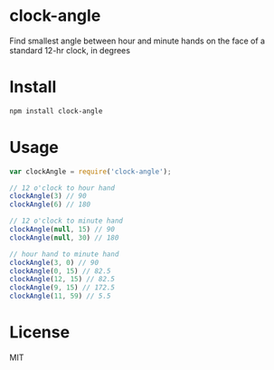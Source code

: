 # clock-angle

Find smallest angle between hour and minute hands on the face of a standard 12-hr clock, in degrees

# Install

```bash
npm install clock-angle
```

# Usage

```javascript
var clockAngle = require('clock-angle');

// 12 o'clock to hour hand
clockAngle(3) // 90
clockAngle(6) // 180

// 12 o'clock to minute hand
clockAngle(null, 15) // 90
clockAngle(null, 30) // 180

// hour hand to minute hand
clockAngle(3, 0) // 90
clockAngle(0, 15) // 82.5
clockAngle(12, 15) // 82.5
clockAngle(9, 15) // 172.5
clockAngle(11, 59) // 5.5
```

# License

MIT
